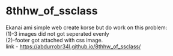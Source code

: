# 8thhw_of_ssclass
Ekanai ami simple web create korse but do work on this problem:
<br>
(1)-3 images did not got seperated evenly
<br>
(2)-footer got attached with css image.
<br>
link - https://abdurrobr34l.github.io/8thhw_of_ssclass/
